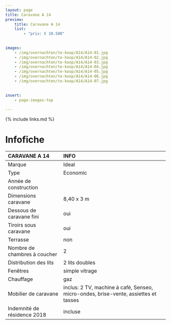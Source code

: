 ```yaml
---
layout: page
title: Caravane A 14
preview: 
    title: Caravane A 14
    list:
        - "prix: € 10.500"
        
        
images:
    - /img/overnachten/te-koop/A14/A14-01.jpg
    - /img/overnachten/te-koop/A14/A14-02.jpg
    - /img/overnachten/te-koop/A14/A14-03.jpg
    - /img/overnachten/te-koop/A14/A14-04.jpg
    - /img/overnachten/te-koop/A14/A14-05.jpg
    - /img/overnachten/te-koop/A14/A14-06.jpg
    - /img/overnachten/te-koop/A14/A14-07.jpg
    
    
insert:
    - page-images-top
    
---
```


{% include links.md %}



# Infofiche 

CARAVANE A 14               | INFO        | 
:---------------------------|:------------|
Marque                      |Ideal  
Type                        |Economic
Année de construction       |
Dimensions caravane         |8,40 x 3 m
Dessous de caravane fini    |oui
Tiroirs sous caravane       |oui
Terrasse                    |non
Nombre de chambres à coucher|2
Distribution des lits       |2 lits doubles
Fenêtres                    |simple vitrage
Chauffage                   |gaz
Mobilier de caravane        |inclus: 2 TV, machine à café, Senseo, micro-ondes, brise-vente, assiettes et tasses
Indemnité de résidence 2018 |incluse